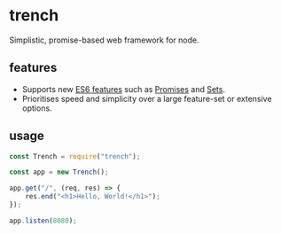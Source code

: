# trench
Simplistic, promise-based web framework for node.

## features

* Supports new [ES6 features](https://github.com/lukehoban/es6features) such as [Promises](https://developer.mozilla.org/en/docs/Web/JavaScript/Reference/Global_Objects/Promise) and [Sets](https://developer.mozilla.org/en/docs/Web/JavaScript/Reference/Global_Objects/Set).
* Prioritises speed and simplicity over a large feature-set or extensive options.


## usage

``` javascript
const Trench = require("trench");

const app = new Trench();

app.get("/", (req, res) => {
	res.end("<h1>Hello, World!</h1>");
});

app.listen(8080);
```
